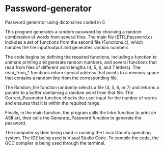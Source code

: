 # Password-generator
Password generator using dictonaries coded in C

This program generates a random password by choosing a random combination of words from several files. The main file (ETR_Password.c) includes a set of functions from the second file (Functions.c), which handles the file input/output and generates random numbers.

The code begins by defining the required functions, including a function to animate printing and generate random numbers, and several functions that read from files of different word lengths (4, 5, 6, and 7 letters). The read_from_* functions return special address that points to a memory space that contains a random line from the corresponding file.

The Random_file function randomly selects a file (4, 5, 6, or 7) and returns a pointer to a buffer containing a random word from that file. The Correct_Parameter function checks the user input for the number of words and ensures that it is within the required range.

Finally, in the main function, the program calls the Intro function to print an ASII art, then calls the Generate_Password function to generate the password. 

The computer system being used is running the Linux Ubuntu operating system. The IDE being used is Visual Studio Code. To compile the code, the GCC compiler is being used through the terminal.
